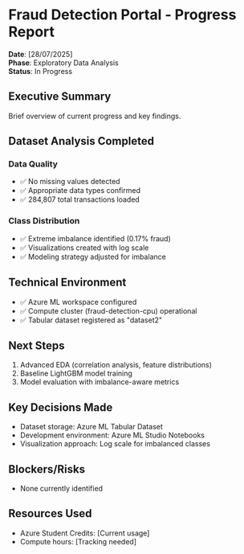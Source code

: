 # Fraud Detection Portal - Progress Report

**Date**: [28/07/2025]  
**Phase**: Exploratory Data Analysis  
**Status**: In Progress  

## Executive Summary
Brief overview of current progress and key findings.

## Dataset Analysis Completed
### Data Quality
- ✅ No missing values detected
- ✅ Appropriate data types confirmed
- ✅ 284,807 total transactions loaded

### Class Distribution
- ✅ Extreme imbalance identified (0.17% fraud)
- ✅ Visualizations created with log scale
- ✅ Modeling strategy adjusted for imbalance

## Technical Environment
- ✅ Azure ML workspace configured
- ✅ Compute cluster (fraud-detection-cpu) operational
- ✅ Tabular dataset registered as "dataset2"

## Next Steps
1. Advanced EDA (correlation analysis, feature distributions)
2. Baseline LightGBM model training
3. Model evaluation with imbalance-aware metrics

## Key Decisions Made
- Dataset storage: Azure ML Tabular Dataset
- Development environment: Azure ML Studio Notebooks
- Visualization approach: Log scale for imbalanced classes

## Blockers/Risks
- None currently identified

## Resources Used
- Azure Student Credits: [Current usage]
- Compute hours: [Tracking needed]
